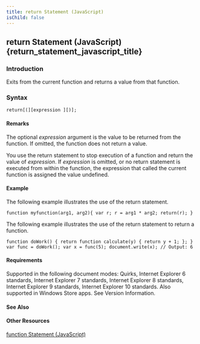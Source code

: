 ```yaml
---
title: return Statement (JavaScript)
isChild: false
---
```


## return Statement (JavaScript) {return_statement_javascript_title}

### Introduction 

 Exits from the current function and returns a value from that function.

### Syntax 

```
return[(][expression ][)];
```

#### Remarks 

<div id="languageReferenceRemarksSection" class="section" name="collapseableSection" style="">
  <p xmlns:util="util">
    The optional <i>expression</i> argument is the value to be returned from the function. If omitted, the function does not return a value.
  </p>
  <p xmlns:util="util">
    You use the <span sdata="langKeyword" value="return"><span class="keyword">return</span></span> statement to stop execution of a function and return the value of <i>expression</i>. If
    <i>expression</i> is omitted, or no <span sdata="langKeyword" value="return"><span class="keyword">return</span></span> statement is executed from within the function, the expression that called
    the current function is assigned the value undefined.
  </p>
</div>

#### Example 

<p xmlns:util="util">
  The following example illustrates the use of the <span sdata="langKeyword" value="return"><span class="keyword">return</span></span> statement.
</p>

```
function myfunction(arg1, arg2){ var r; r = arg1 * arg2; return(r); }
```

<p xmlns:util="util">
  The following example illustrates the use of the <span sdata="langKeyword" value="return"><span class="keyword">return</span></span> statement to return a function.
</p>

```
function doWork() { return function calculate(y) { return y + 1; }; } var func = doWork(); var x = func(5); document.write(x); // Output: 6
```

#### Requirements 

<div id="requirementsTitleSection" class="section" name="collapseableSection" style="">
  <p xmlns:util="util"></p>
  <p>
    Supported in the following document modes: Quirks, Internet Explorer 6 standards, Internet Explorer 7 standards, Internet Explorer 8 standards, Internet Explorer 9 standards, Internet Explorer 10
    standards. Also supported in Windows Store apps. See Version Information.
  </p>
</div>

#### See Also 

<div id="seeAlsoSection" class="section" name="collapseableSection" style="">
  <h4 class="subHeading">
    Other Resources
  </h4>
  <div class="seeAlsoStyle">
    <span sdata="link" xmlns:util="util"><a href="cc9cfd43-1305-41c8-ad67-545d20f4fafe.htm">function Statement (JavaScript)</a></span>
  </div>
</div>

